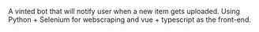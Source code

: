 A vinted bot that will notify user when a new item gets uploaded. Using Python + Selenium for webscraping and vue + typescript as the front-end.
